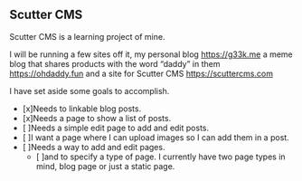 ## Scutter CMS

Scutter CMS is a learning project of mine.

I will be running a few sites off it, my personal blog https://g33k.me a meme blog that shares products with the word “daddy” in them https://ohdaddy.fun and a site for Scutter CMS https://scuttercms.com



I have set aside some goals to accomplish.
- [x]Needs to linkable blog posts.
- [x]Needs a page to show a list of posts.
- [ ]Needs a simple edit page to add and edit posts.
- [ ]I want a page where I can upload images so I can add them in a post.
- [ ]Needs a way to add and edit pages. 
	- [ ]and to specify a type of page. I currently have two page types in mind, blog page or just a static page.
